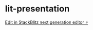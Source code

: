 # lit-presentation

[Edit in StackBlitz next generation editor ⚡️](https://stackblitz.com/~/github.com/quincarter/lit-presentation)